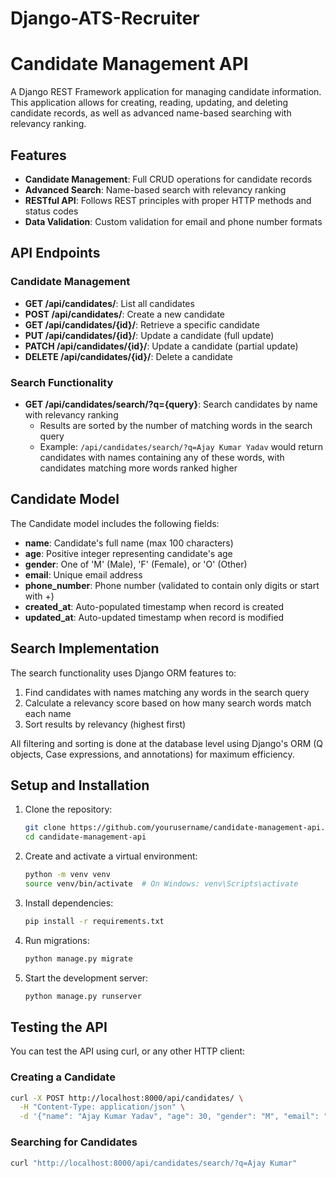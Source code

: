 # Django-ATS-Recruiter
# Candidate Management API

A Django REST Framework application for managing candidate information. This application allows for creating, reading, updating, and deleting candidate records, as well as advanced name-based searching with relevancy ranking.

## Features

- **Candidate Management**: Full CRUD operations for candidate records
- **Advanced Search**: Name-based search with relevancy ranking
- **RESTful API**: Follows REST principles with proper HTTP methods and status codes
- **Data Validation**: Custom validation for email and phone number formats

## API Endpoints

### Candidate Management

- **GET /api/candidates/**: List all candidates
- **POST /api/candidates/**: Create a new candidate
- **GET /api/candidates/{id}/**: Retrieve a specific candidate
- **PUT /api/candidates/{id}/**: Update a candidate (full update)
- **PATCH /api/candidates/{id}/**: Update a candidate (partial update)
- **DELETE /api/candidates/{id}/**: Delete a candidate

### Search Functionality

- **GET /api/candidates/search/?q={query}**: Search candidates by name with relevancy ranking
  - Results are sorted by the number of matching words in the search query
  - Example: `/api/candidates/search/?q=Ajay Kumar Yadav` would return candidates with names containing any of these words, with candidates matching more words ranked higher

## Candidate Model

The Candidate model includes the following fields:

- **name**: Candidate's full name (max 100 characters)
- **age**: Positive integer representing candidate's age
- **gender**: One of 'M' (Male), 'F' (Female), or 'O' (Other)
- **email**: Unique email address
- **phone_number**: Phone number (validated to contain only digits or start with +)
- **created_at**: Auto-populated timestamp when record is created
- **updated_at**: Auto-updated timestamp when record is modified

## Search Implementation

The search functionality uses Django ORM features to:
1. Find candidates with names matching any words in the search query
2. Calculate a relevancy score based on how many search words match each name
3. Sort results by relevancy (highest first)

All filtering and sorting is done at the database level using Django's ORM (Q objects, Case expressions, and annotations) for maximum efficiency.

## Setup and Installation

1. Clone the repository:
   ```bash
   git clone https://github.com/yourusername/candidate-management-api.git
   cd candidate-management-api
   ```

2. Create and activate a virtual environment:
   ```bash
   python -m venv venv
   source venv/bin/activate  # On Windows: venv\Scripts\activate
   ```

3. Install dependencies:
   ```bash
   pip install -r requirements.txt
   ```

4. Run migrations:
   ```bash
   python manage.py migrate
   ```

5. Start the development server:
   ```bash
   python manage.py runserver
   ```

## Testing the API

You can test the API using curl, or any other HTTP client:

### Creating a Candidate
```bash
curl -X POST http://localhost:8000/api/candidates/ \
  -H "Content-Type: application/json" \
  -d '{"name": "Ajay Kumar Yadav", "age": 30, "gender": "M", "email": "ajay@example.com", "phone_number": "1234567890"}'
```

### Searching for Candidates
```bash
curl "http://localhost:8000/api/candidates/search/?q=Ajay Kumar"
```

